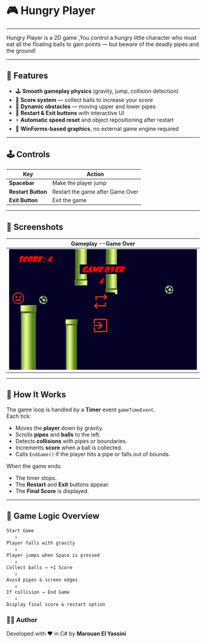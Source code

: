 # 🎮 Hungry Player
---
Hungry Player is a 2D game ,You control a hungry little character who must eat all the floating balls to gain points — but beware of the deadly pipes and the ground!

---

## 🧩 Features

- 🕹️ **Smooth gameplay physics** (gravity, jump, collision detection)
- 🎯 **Score system** — collect balls to increase your score
- 🚧 **Dynamic obstacles** — moving upper and lower pipes
- 🔄 **Restart & Exit buttons** with interactive UI
- ⚡ **Automatic speed reset** and object repositioning after restart
- 🎨 **WinForms-based graphics**, no external game engine required

---

## 🕹️ Controls

| Key | Action |
|-----|---------|
| **Spacebar** | Make the player jump |
| **Restart Button** | Restart the game after Game Over |
| **Exit Button** | Exit the game |

---

## 📸 Screenshots

| Gameplay --Game Over |
|----------------------|
| ![Gameplay Screenshot](CAP22.jpg) |

---
## 🧠 How It Works

The game loop is handled by a **Timer** event `gameTimeEvent`.  
Each tick:
- Moves the **player** down by gravity.
- Scrolls **pipes** and **balls** to the left.
- Detects **collisions** with pipes or boundaries.
- Increments **score** when a ball is collected.
- Calls `EndGame()` if the player hits a pipe or falls out of bounds.

When the game ends:
- The timer stops.
- The **Restart** and **Exit** buttons appear.
- The **Final Score** is displayed.

---

## 🧩 Game Logic Overview

```text
Start Game
   ↓
Player falls with gravity
   ↓
Player jumps when Space is pressed
   ↓
Collect balls → +1 Score
   ↓
Avoid pipes & screen edges
   ↓
If collision → End Game
   ↓
Display final score & restart option
```

### 👨‍💻 Author
Developed with ❤️ in C# by **Marouan El Yassini**

